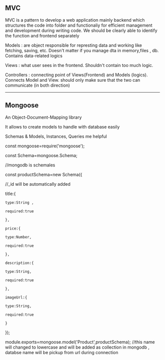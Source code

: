
MVC
----------
MVC is a pattern to develop a web application mainly backend which structures the code into folder and functionaliy for efficient management and development during writing code. We should be clearly able to identify the  function and frontend separately

Models : are object responsible for represting data and working like fetching, saving, etc. Doesn't matter if you manage dta in memory,files , db. Contains data-related logics

Views : what user sees in the frontend. Shouldn't contain too much logic.

Controllers : connecting point of Views(Frontend) and Models (logics). Connects Model and View. should only make sure that the two can communicate (in both direction)







-----------------------------


Mongoose
----



An Object-Document-Mapping library




It allows to create models to handle with database easily




Schemas & Models, Instances, Queries me helpful



const mongoose=require('mongoose');

const Schema=mongoose.Schema;

//mongodb is schemales

const productSchema=new Schema({

//_id will be automatically added

title:{

	type:String ,
	
	required:true	
	
	},
	
	price:{
	
	type:Number,
	
	required:true
	
	},
	
	description:{
	
	type:String,
	
	required:true
	
	},
	
	imageUrl:{
	
	type:String,
	
	required:true
	
	}

});

module.exports=mongoose.model('Product',productSchema);
			     //this name will changed to lowercase and will be added as collection in mongodb , databse name will be 				  pickup from url during connection
